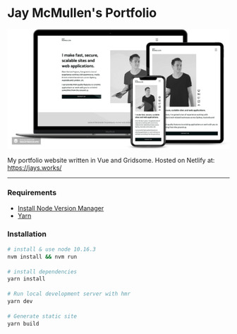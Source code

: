 # Jay McMullen's Portfolio

![](/static/device-mockup.png)

My portfolio website written in Vue and Gridsome. Hosted on Netlify at: https://jays.works/

---

### Requirements

- [Install Node Version Manager](https://github.com/creationix/nvm)
- [Yarn](https://yarnpkg.com/en/docs/install)

### Installation

```bash
# install & use node 10.16.3
nvm install && nvm run

# install dependencies
yarn install

# Run local development server with hmr
yarn dev

# Generate static site
yarn build
```
